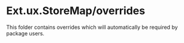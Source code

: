# Ext.ux.StoreMap/overrides

This folder contains overrides which will automatically be required by package users.
